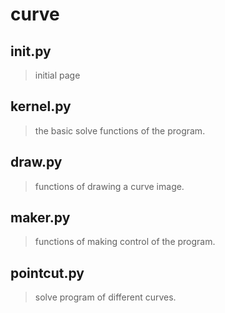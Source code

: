 # curve

## __init__.py
> initial page

## kernel.py
> the basic solve functions of the program.

## draw.py
> functions of drawing a curve image.

## maker.py
> functions of making control of the program.

## pointcut.py
> solve program of different curves.